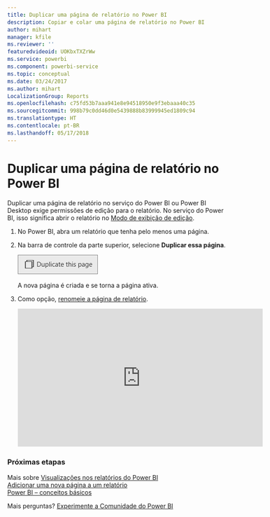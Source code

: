 ```yaml
---
title: Duplicar uma página de relatório no Power BI
description: Copiar e colar uma página de relatório no Power BI
author: mihart
manager: kfile
ms.reviewer: ''
featuredvideoid: UOKbxTXZrWw
ms.service: powerbi
ms.component: powerbi-service
ms.topic: conceptual
ms.date: 03/24/2017
ms.author: mihart
LocalizationGroup: Reports
ms.openlocfilehash: c75fd53b7aaa941e8e94518950e9f3ebaaa40c35
ms.sourcegitcommit: 998b79c0dd46d0e5439888b83999945ed1809c94
ms.translationtype: HT
ms.contentlocale: pt-BR
ms.lasthandoff: 05/17/2018
---
```

# <a name="duplicate-a-report-page-in-power-bi"></a>Duplicar uma página de relatório no Power BI
Duplicar uma página de relatório no serviço do Power BI ou Power BI Desktop exige permissões de edição para o relatório. No serviço do Power BI, isso significa abrir o relatório no [Modo de exibição de edição](service-reading-view-and-editing-view.md). 


1. No Power BI, abra um relatório que tenha pelo menos uma página. 

2. Na barra de controle da parte superior, selecione **Duplicar essa página**.
   
   ![](media/power-bi-report-copy-paste-page/pbi_duplicate_new.png)
   
   A nova página é criada e se torna a página ativa.
3. Como opção, [renomeie a página de relatório](service-rename.md).
   
   <iframe width="560" height="315" src="https://www.youtube.com/embed/UOKbxTXZrWw?list=PL1N57mwBHtN0JFoKSR0n-tBkUJHeMP2cP" frameborder="0" allowfullscreen></iframe>

### <a name="next-steps"></a>Próximas etapas
Mais sobre [Visualizações nos relatórios do Power BI](power-bi-report-visualizations.md)    
[Adicionar uma nova página a um relatório](power-bi-report-add-page.md)    
[Power BI – conceitos básicos](service-basic-concepts.md)    

Mais perguntas? [Experimente a Comunidade do Power BI](http://community.powerbi.com/)

